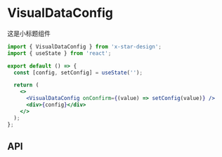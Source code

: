 # VisualDataConfig

这是小标题组件

```jsx
import { VisualDataConfig } from 'x-star-design';
import { useState } from 'react';

export default () => {
  const [config, setConfig] = useState('');

  return (
    <>
      <VisualDataConfig onConfirm={(value) => setConfig(value)} />
      <div>{config}</div>
    </>
  );
};
```

## API

<API id="VisualDataConfig"></API>
